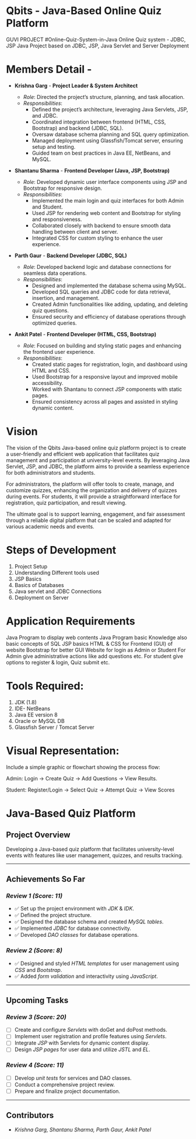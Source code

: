 # Qbits - Java-Based Online Quiz Platform
GUVI PROJECT
#Online-Quiz-System-in-Java
Online Quiz system - JDBC, JSP
Java Project based on JDBC, JSP, Java Servlet and Server Deployment

# Members Detail -
 
- **Krishna Garg** - **Project Leader & System Architect**  
  - *Role*: Directed the project’s structure, planning, and task allocation.
  - *Responsibilities*:
    - Defined the project’s architecture, leveraging Java Servlets, JSP, and JDBC.
    - Coordinated integration between frontend (HTML, CSS, Bootstrap) and backend (JDBC, SQL).
    - Oversaw database schema planning and SQL query optimization.
    - Managed deployment using Glassfish/Tomcat server, ensuring setup and testing.
    - Guided team on best practices in Java EE, NetBeans, and MySQL.

- **Shantanu Sharma** - **Frontend Developer (Java, JSP, Bootstrap)**  
  - *Role*: Developed dynamic user interface components using JSP and Bootstrap for responsive design.
  - *Responsibilities*:
    - Implemented the main login and quiz interfaces for both Admin and Student.
    - Used JSP for rendering web content and Bootstrap for styling and responsiveness.
    - Collaborated closely with backend to ensure smooth data handling between client and server.
    - Integrated CSS for custom styling to enhance the user experience.

- **Parth Gaur** - **Backend Developer (JDBC, SQL)**  
  - *Role*: Developed backend logic and database connections for seamless data operations.
  - *Responsibilities*:
    - Designed and implemented the database schema using MySQL.
    - Developed SQL queries and JDBC code for data retrieval, insertion, and management.
    - Created Admin functionalities like adding, updating, and deleting quiz questions.
    - Ensured security and efficiency of database operations through optimized queries.

- **Ankit Patel** - **Frontend Developer (HTML, CSS, Bootstrap)**  
  - *Role*: Focused on building and styling static pages and enhancing the frontend user experience.
  - *Responsibilities*:
    - Created static pages for registration, login, and dashboard using HTML and CSS.
    - Used Bootstrap for a responsive layout and improved mobile accessibility.
    - Worked with Shantanu to connect JSP components with static pages.
    - Ensured consistency across all pages and assisted in styling dynamic content.


# Vision
The vision of the Qbits Java-based online quiz platform project is to create a user-friendly and efficient web application that facilitates quiz management and participation at university-level events. By leveraging Java Servlet, JSP, and JDBC, the platform aims to provide a seamless experience for both administrators and students.

For administrators, the platform will offer tools to create, manage, and customize quizzes, enhancing the organization and delivery of quizzes during events. For students, it will provide a straightforward interface for registration, quiz participation, and result viewing.

The ultimate goal is to support learning, engagement, and fair assessment through a reliable digital platform that can be scaled and adapted for various academic needs and events.

# Steps of Development
1. Project Setup
2. Understanding Different tools used
3. JSP Basics
4. Basics of Databases
5. Java servlet and JDBC Connections
6. Deployment on Server

# Application Requirements
Java Program to display web contents 
Java Program basic Knowledge also basic concepts of SQL
JSP basics
HTML & CSS for Frontend (GUI) of website
Bootstrap for better GUI
Website for login as Admin or Student
For Admin give administrative actions like add questions etc.
For student give options to register & login, Quiz submit etc.

# Tools Required:
1. JDK (1.8)
2. IDE- NetBeans 
3. Java EE version 8
4. Oracle or MySQL DB
5. Glassfish Server / Tomcat Server

# Visual Representation:

Include a simple graphic or flowchart showing the process flow:

Admin: Login → Create Quiz → Add Questions → View Results.

Student: Register/Login → Select Quiz → Attempt Quiz → View Scores

# Java-Based Quiz Platform

## Project Overview
Developing a Java-based quiz platform that facilitates university-level events with features like user management, quizzes, and results tracking.

---

## Achievements So Far

### *Review 1 (Score: 11)*
- ✅ Set up the project environment with *JDK* & *IDK*.
- ✅ Defined the project structure.
- ✅ Designed the database schema and created *MySQL tables*.
- ✅ Implemented *JDBC* for database connectivity.
- ✅ Developed *DAO classes* for database operations.

### *Review 2 (Score: 8)*
- ✅ Designed and styled *HTML templates* for user management using *CSS* and *Bootstrap*.
- ✅ Added *form validation* and interactivity using *JavaScript*.

---

## Upcoming Tasks

### *Review 3 (Score: 20)*
- [ ] Create and configure *Servlets* with doGet and doPost methods.
- [ ] Implement user registration and profile features using *Servlets*.
- [ ] Integrate *JSP* with Servlets for dynamic content display.
- [ ] Design *JSP pages* for user data and utilize *JSTL* and *EL*.

### *Review 4 (Score: 11)*
- [ ] Develop *unit tests* for services and DAO classes.
- [ ] Conduct a comprehensive project review.
- [ ] Prepare and finalize project documentation.

---

## Contributors
- *Krishna Garg, Shantanu Sharma, Parth Gaur, Ankit Patel*
